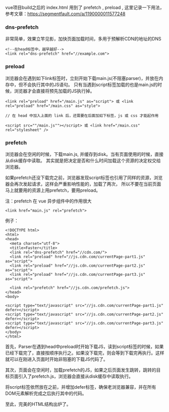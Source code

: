 vue项目build之后的 index.html 用到了 prefetch , preload , 这里记录一下用法，参考文章：https://segmentfault.com/a/1190000011577248

### dns-prefetch

非常简单，效果立竿见影，加快页面加载时间，多用于预解析CDN的地址的DNS

```
<!--在head标签中，越早越好-->
<link rel="dns-prefetch" href="//example.com">
```

### preload

浏览器会在遇到如下link标签时，立刻开始下载main.js(不阻塞parser)，并放在内存中，但不会执行其中的JS语句。
只有当遇到script标签加载的也是main.js的时候，浏览器才会直接将预先加载的JS执行掉。

```
<link rel="preload" href="/main.js" as="script"> 或 <link rel="preload" href="/main.css" as="style">

// 在 head 中加入上面的 link 后，还需要在后面加如下标签，js 或 css 才能起作用

<script src=""/main.js""></script> 或 <link href="/main.css" rel="stylesheet" />
```

### prefetch

浏览器会在空闲的时候，下载main.js, 并缓存到disk。当有页面使用的时候，直接从disk缓存中读取。
其实就是把决定是否和什么时间加载这个资源的决定权交给浏览器。

如果prefetch还没下载完之前，浏览器发现script标签也引用了同样的资源，浏览器会再次发起请求，这样会严重影响性能的，加载了两次，
所以不要在当前页面马上就要用的资源上用prefetch，要用preload。

注：prefetch 在 vue 异步组件中的作用很大

```
<link href="main.js" rel="prefetch">
```

例子：

```
<!DOCTYPE html>
<html>
<head>
  <meta charset="utf-8">
  <title>Faster</title>
  <link rel="dns-prefetch" href="//cdn.com/">
  <link rel="preload" href="//js.cdn.com/currentPage-part1.js" as="script">
  <link rel="preload" href="//js.cdn.com/currentPage-part2.js" as="script">
  <link rel="preload" href="//js.cdn.com/currentPage-part3.js" as="script">

  <link rel="prefetch" href="//js.cdn.com/prefetch.js">
</head>
<body>

<script type="text/javascript" src="//js.cdn.com/currentPage-part1.js" defer></script>
<script type="text/javascript" src="//js.cdn.com/currentPage-part2.js" defer></script>
<script type="text/javascript" src="//js.cdn.com/currentPage-part3.js" defer></script>
</body>
</html>
```

首先，Parser在遇到head中preload时开始下载JS，读到script标签的时候，如果已经下载完了，直接按顺序执行之。如果没下载完，则会等到下载完再执行。这样就可以在刚进入页面时开始非阻塞的下载JS代码了。

其次，页面会在空闲时，加载prefetch的JS，如果之后页面发生跳转，跳转的目标页面引入了prefetch.js，浏览器会直接从disk缓存中读取执行。

将script标签依然放在</body>之前，并增加defer标签，确保老浏览器兼容，并在所有DOM元素解析完成之后执行其中的代码。

至此，完美的HTML结构出炉了。

